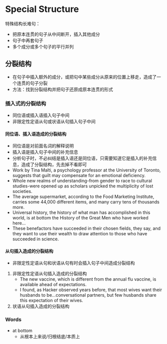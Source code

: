 # Special Structure

特殊结构长难句：

- 把原本连贯的句子从中间断开，插入其他成分
- 句子中再套句子
- 多个成分或多个句子的平行并列

## 分裂结构

- 在句子中插入额外的成分，或把句中某些成分从原来的位置上移走，造成了一个连贯的句子分裂
- 方法：找到分裂结构并把句子还原成原本连贯的形式

### 插入式的分裂结构

- 同位语或插入语插入句子中间
- 非限定性定语从句或状语从句插入句子中间

#### 同位语、插入语造成的分裂结构

- 同位语是对前面名词的解释说明
- 插入语是插入句子中间的补充信息
- 分析句子时，不必纠结是插入语还是同位语，只需要知道它是插入的补充信息，造成了分裂结构，先去掉不看即可
- Work by Tina Malti, a psychology professor at the University of Toronto, suggests that guilt may compensate for an
  emotional deficiency.
- Whole new realms of understanding-from gender to race to cultural studies-were opened up as scholars unpicked the
  multiplicity of lost societies.
- The average supermarket, according to the Food Marketing Institute, carries some 44,000 different items, and many
  carry tens of thousands more.
- Universal history, the history of what man has accomplished in this world, is at bottom the History of the Great Men
  who have worked here...
- These benefactors have succeeded in their chosen fields, they say, and they want to use their wealth to draw attention
  to those who have succeeded in science.

#### 从句插入造成的分裂结构

- 非限定性定语从句和状语从句有时会插入句子中间造成分裂结构

1. 非限定性定语从句插入造成的分裂结构
    - The new vaccine, which is different from the annual flu vaccine, is available ahead of expectations.
    - I found, as Hacker observed years before, that most wives want their husbands to be...conversational partners, but
      few husbands share this expectation of their wives.
2. 状语从句插入造成的分裂结构

### Words

- at bottom
    - 从根本上来说/归根结底/本质上

